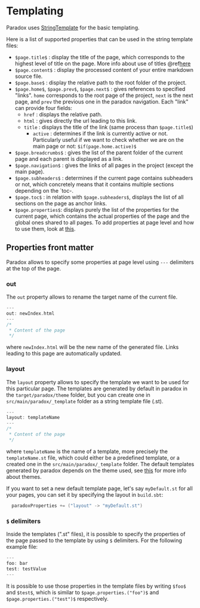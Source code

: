   [st]: http://www.stringtemplate.org/

Templating
==========

Paradox uses [StringTemplate][st] for the basic templating.

Here is a list of supported properties that can be used in the string template files:

- `$page.title$` : display the title of the page, which corresponds to the highest level of title on the page. More info about use of titles @ref[here](organizing-pages.md#titles)
- `$page.content$` : display the processed content of your entire markdown source file.
- `$page.base$` : display the relative path to the root folder of the project.
- `$page.home$`, `$page.prev$`, `$page.next$` : gives references to specified "links". `home` corresponds to the root page of the project, `next` is the next page, and `prev` the previous one in the paradox navigation. 
  Each "link" can provide four fields:
  - `href` : displays the relative path.
  - `html` : gives directly the url leading to this link.
  - `title` : displays the title of the link (same process than `$page.title$`)
  	- `active` : determines if the link is currently active or not. Particularly useful if we want to check whether we are on the main page or not: `$if(page.home.active)$`
- `$page.breadcrumbs$` : gives the list of the parent folder of the current page and each parent is displayed as a link.
- `$page.navigation$` : gives the links of all pages in the project (except the main page).
- `$page.subheaders$` : determines if the current page contains subheaders or not, which concretely means that it contains multiple sections depending on the `toc-.
- `$page.toc$` : in relation with `$page.subheaders$`, displays the list of all sections on the page as anchor links.
- `$page.properties$`: displays purely the list of the properties for the current page, which contains the actual properties of the page and the global ones shared to all pages. To add properties at page level and how to use them, look at [this](#delimiters).

## Properties front matter

Paradox allows to specify some properties at page level using `---` delimiters at the top of the page.

### out

The `out` property allows to rename the target name of the current file.

```scala
---
out: newIndex.html
---
/*
 * Content of the page
 */
```

where `newIndex.html` will be the new name of the generated file. Links leading to this page are automatically updated.

### layout

The `layout` property allows to specify the template we want to be used for this particular page. The templates are generated by default in paradox in the `target/paradox/theme` folder, but you can create one in `src/main/paradox/_template` folder as a string template file (.st).

```scala
---
layout: templateName
---
/*
 * Content of the page
 */
```

where `templateName` is the name of a template, more precisely the `templateName.st` file, which could either be a predefined template, or a created one in the `src/main/paradox/_template` folder. The default templates generated by paradox depends on the theme used, see [this](themes.md) for more info about themes.

If you want to set a new default template page, let's say `myDefault.st` for all your pages, you can set it by specifying the layout in `build.sbt`:

```scala
  paradoxProperties += ("layout" -> "myDefault.st")
```

### `$` delimiters

Inside the templates (".st" files), it is possible to specify the properties of the page passed to the template by using `$` delimiters. For the following example file:

```scala
---
foo: bar
test: testValue
---
```

It is possible to use those properties in the template files by writing `$foo$` and `$test$`, which is similar to `$page.properties.("foo")$` and `$page.properties.("test")$` respectively.

